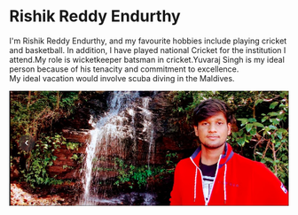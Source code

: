 # Rishik Reddy Endurthy

I'm Rishik Reddy Endurthy, and my favourite hobbies include playing cricket and basketball. In addition, I have played national Cricket for the institution I attend.My role is wicketkeeper batsman in cricket.Yuvaraj Singh is my ideal person because of his tenacity and commitment to excellence.<br>
 My ideal vacation would involve scuba diving in the Maldives.

 ![myself](https://github.com/S567536/my2-Endurthy/blob/main/myself.jpeg)